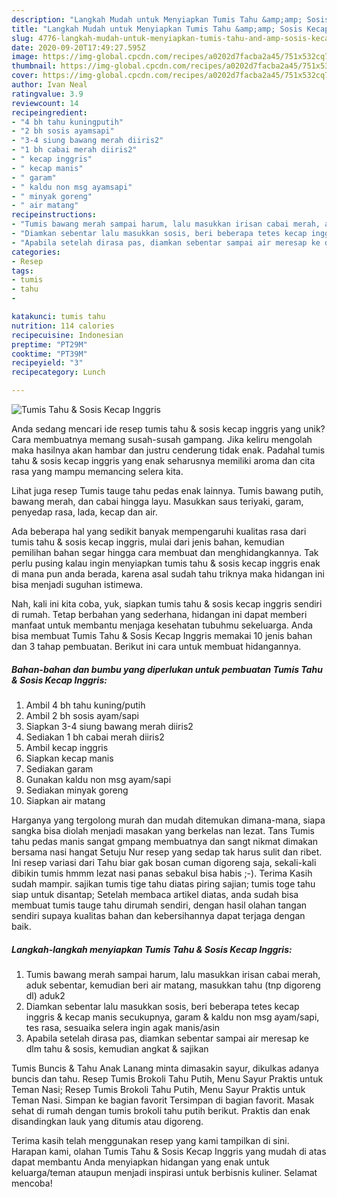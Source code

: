```yaml
---
description: "Langkah Mudah untuk Menyiapkan Tumis Tahu &amp;amp; Sosis Kecap Inggris Anti Gagal"
title: "Langkah Mudah untuk Menyiapkan Tumis Tahu &amp;amp; Sosis Kecap Inggris Anti Gagal"
slug: 4776-langkah-mudah-untuk-menyiapkan-tumis-tahu-and-amp-sosis-kecap-inggris-anti-gagal
date: 2020-09-20T17:49:27.595Z
image: https://img-global.cpcdn.com/recipes/a0202d7facba2a45/751x532cq70/tumis-tahu-sosis-kecap-inggris-foto-resep-utama.jpg
thumbnail: https://img-global.cpcdn.com/recipes/a0202d7facba2a45/751x532cq70/tumis-tahu-sosis-kecap-inggris-foto-resep-utama.jpg
cover: https://img-global.cpcdn.com/recipes/a0202d7facba2a45/751x532cq70/tumis-tahu-sosis-kecap-inggris-foto-resep-utama.jpg
author: Ivan Neal
ratingvalue: 3.9
reviewcount: 14
recipeingredient:
- "4 bh tahu kuningputih"
- "2 bh sosis ayamsapi"
- "3-4 siung bawang merah diiris2"
- "1 bh cabai merah diiris2"
- " kecap inggris"
- " kecap manis"
- " garam"
- " kaldu non msg ayamsapi"
- " minyak goreng"
- " air matang"
recipeinstructions:
- "Tumis bawang merah sampai harum, lalu masukkan irisan cabai merah, aduk sebentar, kemudian beri air matang, masukkan tahu (tnp digoreng dl) aduk2"
- "Diamkan sebentar lalu masukkan sosis, beri beberapa tetes kecap inggris &amp; kecap manis secukupnya, garam &amp; kaldu non msg ayam/sapi, tes rasa, sesuaika selera ingin agak manis/asin"
- "Apabila setelah dirasa pas, diamkan sebentar sampai air meresap ke dlm tahu &amp; sosis, kemudian angkat &amp; sajikan"
categories:
- Resep
tags:
- tumis
- tahu
- 

katakunci: tumis tahu  
nutrition: 114 calories
recipecuisine: Indonesian
preptime: "PT29M"
cooktime: "PT39M"
recipeyield: "3"
recipecategory: Lunch

---
```



![Tumis Tahu &amp; Sosis Kecap Inggris](https://img-global.cpcdn.com/recipes/a0202d7facba2a45/751x532cq70/tumis-tahu-sosis-kecap-inggris-foto-resep-utama.jpg)

Anda sedang mencari ide resep tumis tahu &amp; sosis kecap inggris yang unik? Cara membuatnya memang susah-susah gampang. Jika keliru mengolah maka hasilnya akan hambar dan justru cenderung tidak enak. Padahal tumis tahu &amp; sosis kecap inggris yang enak seharusnya memiliki aroma dan cita rasa yang mampu memancing selera kita.

Lihat juga resep Tumis tauge tahu pedas enak lainnya. Tumis bawang putih, bawang merah, dan cabai hingga layu. Masukkan saus teriyaki, garam, penyedap rasa, lada, kecap dan air.

Ada beberapa hal yang sedikit banyak mempengaruhi kualitas rasa dari tumis tahu &amp; sosis kecap inggris, mulai dari jenis bahan, kemudian pemilihan bahan segar hingga cara membuat dan menghidangkannya. Tak perlu pusing kalau ingin menyiapkan tumis tahu &amp; sosis kecap inggris enak di mana pun anda berada, karena asal sudah tahu triknya maka hidangan ini bisa menjadi suguhan istimewa.


Nah, kali ini kita coba, yuk, siapkan tumis tahu &amp; sosis kecap inggris sendiri di rumah. Tetap berbahan yang sederhana, hidangan ini dapat memberi manfaat untuk membantu menjaga kesehatan tubuhmu sekeluarga. Anda bisa membuat Tumis Tahu &amp; Sosis Kecap Inggris memakai 10 jenis bahan dan 3 tahap pembuatan. Berikut ini cara untuk membuat hidangannya.

<!--inarticleads1-->

##### Bahan-bahan dan bumbu yang diperlukan untuk pembuatan Tumis Tahu &amp; Sosis Kecap Inggris:

1. Ambil 4 bh tahu kuning/putih
1. Ambil 2 bh sosis ayam/sapi
1. Siapkan 3-4 siung bawang merah diiris2
1. Sediakan 1 bh cabai merah diiris2
1. Ambil  kecap inggris
1. Siapkan  kecap manis
1. Sediakan  garam
1. Gunakan  kaldu non msg ayam/sapi
1. Sediakan  minyak goreng
1. Siapkan  air matang


Harganya yang tergolong murah dan mudah ditemukan dimana-mana, siapa sangka bisa diolah menjadi masakan yang berkelas nan lezat. Tans Tumis tahu pedas manis sangat gmpang membuatnya dan sangt nikmat dimakan bersama nasi hangat Setuju Nur resep yang sedap tak harus sulit dan ribet. Ini resep variasi dari Tahu biar gak bosan cuman digoreng saja, sekali-kali dibikin tumis hmmm lezat nasi panas sebakul bisa habis ;-). Terima Kasih sudah mampir. sajikan tumis tige tahu diatas piring sajian; tumis toge tahu siap untuk disantap; Setelah membaca artikel diatas, anda sudah bisa membuat tumis tauge tahu dirumah sendiri, dengan hasil olahan tangan sendiri supaya kualitas bahan dan kebersihannya dapat terjaga dengan baik. 

<!--inarticleads2-->

##### Langkah-langkah menyiapkan Tumis Tahu &amp; Sosis Kecap Inggris:

1. Tumis bawang merah sampai harum, lalu masukkan irisan cabai merah, aduk sebentar, kemudian beri air matang, masukkan tahu (tnp digoreng dl) aduk2
1. Diamkan sebentar lalu masukkan sosis, beri beberapa tetes kecap inggris &amp; kecap manis secukupnya, garam &amp; kaldu non msg ayam/sapi, tes rasa, sesuaika selera ingin agak manis/asin
1. Apabila setelah dirasa pas, diamkan sebentar sampai air meresap ke dlm tahu &amp; sosis, kemudian angkat &amp; sajikan


Tumis Buncis &amp; Tahu Anak Lanang minta dimasakin sayur, dikulkas adanya buncis dan tahu. Resep Tumis Brokoli Tahu Putih, Menu Sayur Praktis untuk Teman Nasi; Resep Tumis Brokoli Tahu Putih, Menu Sayur Praktis untuk Teman Nasi. Simpan ke bagian favorit Tersimpan di bagian favorit. Masak sehat di rumah dengan tumis brokoli tahu putih berikut. Praktis dan enak disandingkan lauk yang ditumis atau digoreng. 

Terima kasih telah menggunakan resep yang kami tampilkan di sini. Harapan kami, olahan Tumis Tahu &amp; Sosis Kecap Inggris yang mudah di atas dapat membantu Anda menyiapkan hidangan yang enak untuk keluarga/teman ataupun menjadi inspirasi untuk berbisnis kuliner. Selamat mencoba!
